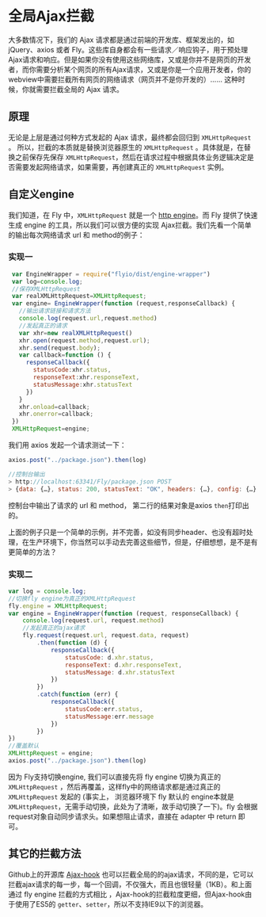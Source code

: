 # 全局Ajax拦截

大多数情况下，我们的 Ajax 请求都是通过前端的开发库、框架发出的，如 jQuery、axios 或者 Fly。这些库自身都会有一些请求／响应钩子，用于预处理 Ajax请求和响应。但是如果你没有使用这些网络库，又或是你并不是网页的开发者，而你需要分析某个网页的所有Ajax请求，又或是你是一个应用开发者，你的webview中需要拦截所有网页的网络请求（网页并不是你开发的）...... 这种时候，你就需要拦截全局的 Ajax 请求。

## 原理

无论是上层是通过何种方式发起的 Ajax 请求，最终都会回归到 `XMLHttpRequest` 。 所以，拦截的本质就是替换浏览器原生的 `XMLHttpRequest` 。具体就是，在替换之前保存先保存 `XMLHttpRequest`，然后在请求过程中根据具体业务逻辑决定是否需要发起网络请求，如果需要，再创建真正的 `XMLHttpRequest` 实例。

## 自定义engine

我们知道，在 Fly 中，`XMLHttpRequest`  就是一个 [http engine](#/doc/flyio/engine)。而 Fly 提供了快速生成 engine 的工具，所以我们可以很方便的实现 Ajax拦截。我们先看一个简单的输出每次网络请求 url 和 method的例子：

### 实现一

```javascript
 var EngineWrapper = require("flyio/dist/engine-wrapper") 
 var log=console.log;
 //保存XMLHttpRequest
 var realXMLHttpRequest=XMLHttpRequest;
 var engine= EngineWrapper(function (request,responseCallback) {
   //输出请求链接和请求方法
   console.log(request.url,request.method)
   //发起真正的请求
   var xhr=new realXMLHttpRequest()
   xhr.open(request.method,request.url);
   xhr.send(request.body);
   var callback=function () {
     responseCallback({
       statusCode:xhr.status,
       responseText:xhr.responseText,
       statusMessage:xhr.statusText
     })
   }
   xhr.onload=callback;
   xhr.onerror=callback;
 })
 XMLHttpRequest=engine;
```

我们用 axios 发起一个请求测试一下：

```javascript
axios.post("../package.json").then(log)

//控制台输出
> http://localhost:63341/Fly/package.json POST
> {data: {…}, status: 200, statusText: "OK", headers: {…}, config: {…}, …}
```

控制台中输出了请求的 url 和 method， 第二行的结果对象是axios `then`打印出的。

上面的例子只是一个简单的示例，并不完善，如没有同步header、也没有超时处理，在生产环境下，你当然可以手动去完善这些细节，但是，仔细想想，是不是有更简单的方法？

### 实现二

```javascript
var log = console.log;
//切换fly engine为真正的XMLHttpRequest
fly.engine = XMLHttpRequest;
var engine = EngineWrapper(function (request, responseCallback) {
    console.log(request.url, request.method)
    //发起真正的ajax请求
    fly.request(request.url, request.data, request)
        .then(function (d) {
            responseCallback({
                statusCode: d.xhr.status,
                responseText: d.xhr.responseText,
                statusMessage: d.xhr.statusText
            })
        })
        .catch(function (err) {
            responseCallback({
                statusCode:err.status,
                statusMessage:err.message
            })
        })
})
//覆盖默认
XMLHttpRequest = engine;
axios.post("../package.json").then(log)

```

因为 Fly支持切换engine, 我们可以直接先将 fly engine 切换为真正的 `XMLHttpRequest` ，然后再覆盖，这样fly中的网络请求都是通过真正的 `XMLHttpRequest` 发起的 (事实上， 浏览器环境下 fly 默认的 engine本就是 `XMLHttpRequest`，无需手动切换，此处为了清晰，故手动切换了一下)。fly 会根据request对象自动同步请求头。如果想阻止请求，直接在 adapter 中 return 即可。



## 其它的拦截方法

Github上的开源库 [Ajax-hook](https://github.com/wendux/Ajax-hook) 也可以拦截全局的的ajax请求，不同的是，它可以拦截ajax请求的每一步，每一个回调，不仅强大，而且也很轻量（1KB）。和上面通过 fly engine 拦截的方式相比 ，Ajax-hook的拦截粒度更细，但Ajax-hook由于使用了ES5的 `getter`、`setter`，所以不支持IE9以下的浏览器。

